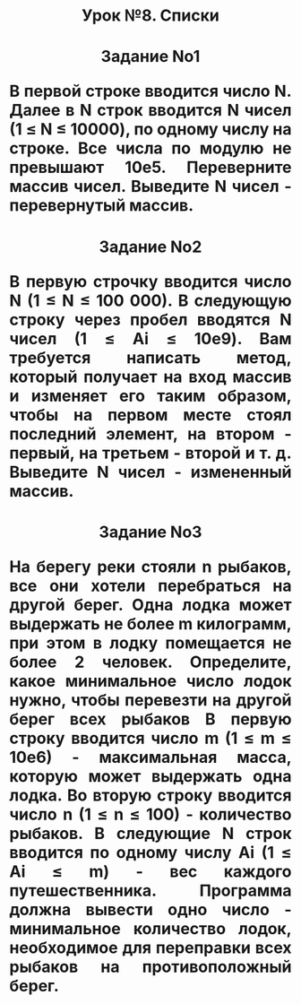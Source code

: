 <h1 align="center">Урок №8. Списки<a href="https://daniilshat.ru/" target="_blank"></a>
<h1 align="center">Задание No1<p>
<p align="justify">В первой строке вводится число N. Далее в N строк вводится N чисел (1 ≤ N ≤
10000), по одному числу на строке. Все числа по модулю не превышают 10e5.
Переверните массив чисел. Выведите N чисел - перевернутый массив.</p>
</p>
<h1 align="center">Задание No2<p>
<p align="justify">В первую строчку вводится число N (1 ≤ N ≤ 100 000). В следующую строку
через пробел вводятся N чисел (1 ≤ Ai ≤ 10e9). Вам требуется написать метод,
который получает на вход массив и изменяет его таким образом, чтобы на
первом месте стоял последний элемент, на втором - первый, на третьем -
второй и т. д. Выведите N чисел - измененный массив.</p>
</p>
<h1 align="center">Задание No3<p>
<p align="justify">На берегу реки стояли n рыбаков, все они хотели перебраться на другой берег.
Одна лодка может выдержать не более m килограмм, при этом в лодку
помещается не более 2 человек. Определите, какое минимальное число лодок
нужно, чтобы перевезти на другой берег всех рыбаков В первую строку
вводится число m (1 ≤ m ≤ 10e6) - максимальная масса, которую может
выдержать одна лодка. Во вторую строку вводится число n (1 ≤ n ≤ 100) -
количество рыбаков. В следующие N строк вводится по одному числу Ai (1 ≤ Ai
≤ m) - вес каждого путешественника. Программа должна вывести одно число -
минимальное количество лодок, необходимое для переправки всех рыбаков
на противоположный берег.</p>
</p></a>
